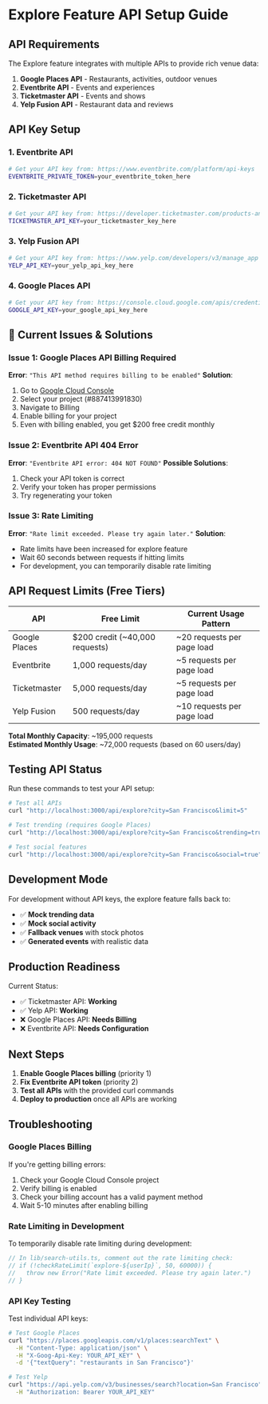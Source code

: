 # Explore Feature API Setup Guide

## API Requirements

The Explore feature integrates with multiple APIs to provide rich venue data:

1. **Google Places API** - Restaurants, activities, outdoor venues
2. **Eventbrite API** - Events and experiences  
3. **Ticketmaster API** - Events and shows
4. **Yelp Fusion API** - Restaurant data and reviews

## API Key Setup

### 1. Eventbrite API
```bash
# Get your API key from: https://www.eventbrite.com/platform/api-keys
EVENTBRITE_PRIVATE_TOKEN=your_eventbrite_token_here
```

### 2. Ticketmaster API
```bash
# Get your API key from: https://developer.ticketmaster.com/products-and-docs/apis/getting-started/
TICKETMASTER_API_KEY=your_ticketmaster_key_here
```

### 3. Yelp Fusion API
```bash
# Get your API key from: https://www.yelp.com/developers/v3/manage_app
YELP_API_KEY=your_yelp_api_key_here
```

### 4. Google Places API
```bash
# Get your API key from: https://console.cloud.google.com/apis/credentials
GOOGLE_API_KEY=your_google_api_key_here
```

## 🚨 Current Issues & Solutions

### Issue 1: Google Places API Billing Required
**Error**: `"This API method requires billing to be enabled"`
**Solution**: 
1. Go to [Google Cloud Console](https://console.cloud.google.com/)
2. Select your project (#887413991830)
3. Navigate to Billing
4. Enable billing for your project
5. Even with billing enabled, you get $200 free credit monthly

### Issue 2: Eventbrite API 404 Error
**Error**: `"Eventbrite API error: 404 NOT FOUND"`
**Possible Solutions**:
1. Check your API token is correct
2. Verify your token has proper permissions
3. Try regenerating your token

### Issue 3: Rate Limiting
**Error**: `"Rate limit exceeded. Please try again later."`
**Solution**: 
- Rate limits have been increased for explore feature
- Wait 60 seconds between requests if hitting limits
- For development, you can temporarily disable rate limiting

## API Request Limits (Free Tiers)

| API | Free Limit | Current Usage Pattern |
|-----|------------|----------------------|
| Google Places | $200 credit (~40,000 requests) | ~20 requests per page load |
| Eventbrite | 1,000 requests/day | ~5 requests per page load |
| Ticketmaster | 5,000 requests/day | ~5 requests per page load |
| Yelp Fusion | 500 requests/day | ~10 requests per page load |

**Total Monthly Capacity**: ~195,000 requests  
**Estimated Monthly Usage**: ~72,000 requests (based on 60 users/day)

## Testing API Status

Run these commands to test your API setup:

```bash
# Test all APIs
curl "http://localhost:3000/api/explore?city=San Francisco&limit=5"

# Test trending (requires Google Places)
curl "http://localhost:3000/api/explore?city=San Francisco&trending=true"

# Test social features
curl "http://localhost:3000/api/explore?city=San Francisco&social=true"
```

## Development Mode

For development without API keys, the explore feature falls back to:
- ✅ **Mock trending data** 
- ✅ **Mock social activity**
- ✅ **Fallback venues** with stock photos
- ✅ **Generated events** with realistic data

## Production Readiness

Current Status:
- ✅ Ticketmaster API: **Working**
- ✅ Yelp API: **Working**  
- ❌ Google Places API: **Needs Billing**
- ❌ Eventbrite API: **Needs Configuration**

## Next Steps

1. **Enable Google Places billing** (priority 1)
2. **Fix Eventbrite API token** (priority 2)
3. **Test all APIs** with the provided curl commands
4. **Deploy to production** once all APIs are working

## Troubleshooting

### Google Places Billing
If you're getting billing errors:
1. Check your Google Cloud Console project
2. Verify billing is enabled
3. Check your billing account has a valid payment method
4. Wait 5-10 minutes after enabling billing

### Rate Limiting in Development
To temporarily disable rate limiting during development:
```typescript
// In lib/search-utils.ts, comment out the rate limiting check:
// if (!checkRateLimit(`explore-${userIp}`, 50, 60000)) {
//   throw new Error("Rate limit exceeded. Please try again later.")
// }
```

### API Key Testing
Test individual API keys:
```bash
# Test Google Places
curl "https://places.googleapis.com/v1/places:searchText" \
  -H "Content-Type: application/json" \
  -H "X-Goog-Api-Key: YOUR_API_KEY" \
  -d '{"textQuery": "restaurants in San Francisco"}'

# Test Yelp
curl "https://api.yelp.com/v3/businesses/search?location=San Francisco" \
  -H "Authorization: Bearer YOUR_API_KEY"
``` 